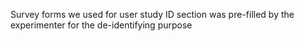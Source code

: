 
Survey forms we used for user study 
ID section was pre-filled by the experimenter for the de-identifying purpose
